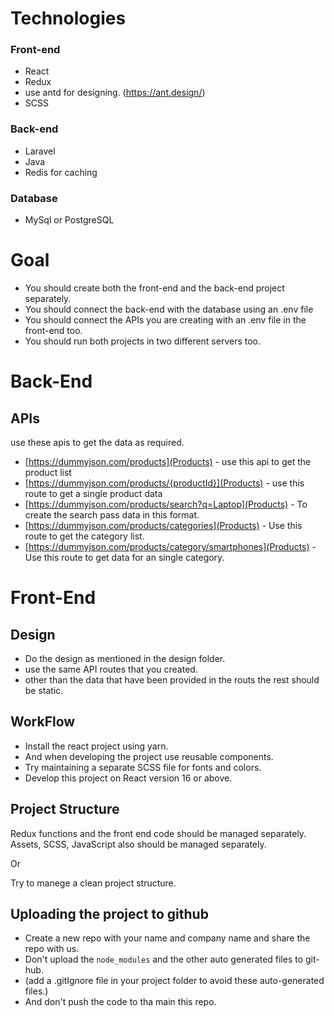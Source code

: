 # Technologies

### Front-end
* React
* Redux
* use antd for designing. (https://ant.design/)
* SCSS

### Back-end
* Laravel
* Java
* Redis for caching

### Database
* MySql or PostgreSQL

# Goal

* You should create both the front-end and the back-end project separately.
* You should connect the back-end with the database using an .env file
* You should connect the APIs you are creating with an .env file in the front-end too.
* You should run both projects in two different servers too.

# Back-End
## APIs
use these apis to get the data as required.

* [https://dummyjson.com/products](Products) - use this api to get the product list
* [https://dummyjson.com/products/{productId}](Products) - use this route to get a single product data
* [https://dummyjson.com/products/search?q=Laptop](Products) - To create the search pass data in this format.
* [https://dummyjson.com/products/categories](Products) - Use this route to get the category list.
* [https://dummyjson.com/products/category/smartphones](Products) - Use this route to get data for an single category.

# Front-End
## Design

* Do the design as mentioned in the design folder.
* use the same API routes that you created.
* other than the data that have been provided in the routs the rest should be static.

## WorkFlow

* Install the react project using yarn.
* And when developing the project use reusable components.
* Try maintaining a separate SCSS file for fonts and colors.
* Develop this project on React version 16 or above.

## Project Structure

Redux functions and the front end code should be managed separately.
Assets, SCSS, JavaScript also should be managed separately.

Or

Try to manege a clean project structure.

## Uploading the project to github

* Create a new repo with your name and company name and share the repo with us.
* Don't upload the `node_modules` and the other auto generated files to git-hub.
* (add a .gitIgnore file in your project folder to avoid these auto-generated files.)
* And don't push the code to tha main this repo.